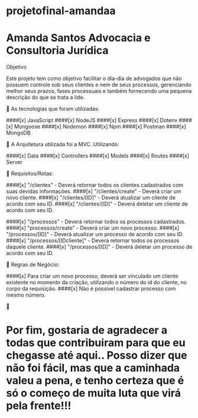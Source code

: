 # projetofinal-amandaa


 # Amanda Santos Advocacia e Consultoria Jurídica



Objetivo

Este projeto tem como objetivo facilitar o dia-dia de advogados que não possuem controle sob seus clientes e nem de seus processos, gerenciando melhor seus prazos, fases processuais e também fornecendo uma pequena descrição do que se trata a lide.


:triangular_flag_on_post: As tecnologias que foram utilizadas:


####[x] JavaScript
####[x] NodeJS
####[x] Express
####[x] Dotenv
####[x] Mongoose
####[x] Nodemon
####[x] Npm
####[x] Postman
####[x] MongoDB

:triangular_flag_on_post: A Arquitetura utilizada foi a MVC. Utilizando:

####[x] Data
####[x] Controllers
####[x] Models
####[x] Routes
####[x] Server 

:triangular_flag_on_post: Requisitos/Rotas:

####[x] "/clientes" - Deverá retornar todos os clientes cadastrados com suas devidas informações.
####[x] "/clientes/create" - Deverá criar um novo cliente.
####[x] "/clientes/[ID]" - Deverá atualizar um cliente de acordo com seu ID.
####[x] "/clientes/[ID]" - Deverá deletar um cliente de acordo com seu ID.

####[x] "/processos" - Deverá retornar todos os processos cadastrados.
####[x] "processos/create" - Deverá criar um novo processo.
####[x] "/processos/[ID]" - Deverá atualizar um processo de acordo com seu ID.
####[x] "/processos/[IDcliente]" - Deverá retornar todos os processos daquele cliente.
####[x] "/processos/[ID]" - Deverá deletar um processo de acordo com seu ID.


:triangular_flag_on_post: Regras de Negócio: 

####[x] Para criar um novo processo, deverá ser vinculado um cliente existente no momento da criação, utilizando o número do id do cliente, no corpo da requisição.
####[x] Não é possível cadastrar processo com mesmo número.












:love_letter: 

# Por fim, gostaria de agradecer a todas que contribuiram para que eu chegasse até aqui.. Posso dizer que não foi fácil, mas que a caminhada valeu a pena, e tenho certeza que é só o começo de muita luta que virá pela frente!!!



